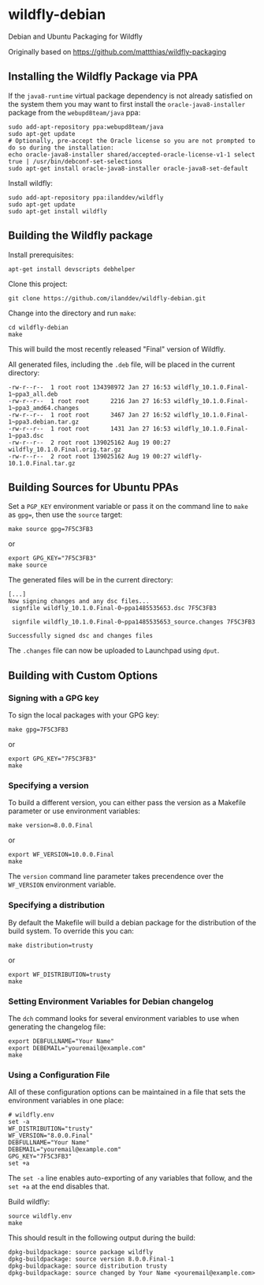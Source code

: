 # wildfly-debian

Debian and Ubuntu Packaging for Wildfly

Originally based on https://github.com/mattthias/wildfly-packaging

## Installing the Wildfly Package via PPA

If the `java8-runtime` virtual package dependency is not already satisfied on the system them you may want to first install the `oracle-java8-installer` package from the `webupd8team/java` ppa:

    sudo add-apt-repository ppa:webupd8team/java
    sudo apt-get update
    # Optionally, pre-accept the Oracle license so you are not prompted to do so during the installation:
    echo oracle-java8-installer shared/accepted-oracle-license-v1-1 select true | /usr/bin/debconf-set-selections
    sudo apt-get install oracle-java8-installer oracle-java8-set-default

Install wildfly:

    sudo add-apt-repository ppa:ilanddev/wildfly
    sudo apt-get update
    sudo apt-get install wildfly

## Building the Wildfly package

Install prerequisites:

    apt-get install devscripts debhelper

Clone this project:

    git clone https://github.com/ilanddev/wildfly-debian.git

Change into the directory and run `make`:

    cd wildfly-debian
    make

This will build the most recently released "Final" version of Wildfly.

All generated files, including the `.deb` file, will be placed in the current directory:

    -rw-r--r--  1 root root 134398972 Jan 27 16:53 wildfly_10.1.0.Final-1~ppa3_all.deb
    -rw-r--r--  1 root root      2216 Jan 27 16:53 wildfly_10.1.0.Final-1~ppa3_amd64.changes
    -rw-r--r--  1 root root      3467 Jan 27 16:52 wildfly_10.1.0.Final-1~ppa3.debian.tar.gz
    -rw-r--r--  1 root root      1431 Jan 27 16:53 wildfly_10.1.0.Final-1~ppa3.dsc
    -rw-r--r--  2 root root 139025162 Aug 19 00:27 wildfly_10.1.0.Final.orig.tar.gz
    -rw-r--r--  2 root root 139025162 Aug 19 00:27 wildfly-10.1.0.Final.tar.gz

## Building Sources for Ubuntu PPAs

Set a `PGP_KEY` environment variable or pass it on the command line to `make` as `gpg=`, then use the `source` target:

    make source gpg=7F5C3FB3

or

    export GPG_KEY="7F5C3FB3"
    make source

The generated files will be in the current directory:

    [...]
    Now signing changes and any dsc files...
     signfile wildfly_10.1.0.Final-0~ppa1485535653.dsc 7F5C3FB3

     signfile wildfly_10.1.0.Final-0~ppa1485535653_source.changes 7F5C3FB3

    Successfully signed dsc and changes files

The `.changes` file can now be uploaded to Launchpad using `dput`.

## Building with Custom Options

### Signing with a GPG key

To sign the local packages with your GPG key:

    make gpg=7F5C3FB3

or

    export GPG_KEY="7F5C3FB3"
    make

### Specifying a version

To build a different version, you can either pass the version as a Makefile parameter or use environment variables:

    make version=8.0.0.Final

or

    export WF_VERSION=10.0.0.Final
    make

The `version` command line parameter takes precendence over the `WF_VERSION` environment variable.

### Specifying a distribution

By default the Makefile will build a debian package for the distribution of the build system. To override this you can:

    make distribution=trusty

or

    export WF_DISTRIBUTION=trusty
    make

### Setting Environment Variables for Debian changelog

The `dch` command looks for several environment variables to use when generating the changelog file:

    export DEBFULLNAME="Your Name"
    export DEBEMAIL="youremail@example.com"
    make

### Using a Configuration File

All of these configuration options can be maintained in a file that sets the environment variables in one place:

    # wildfly.env
    set -a
    WF_DISTRIBUTION="trusty"
    WF_VERSION="8.0.0.Final"
    DEBFULLNAME="Your Name"
    DEBEMAIL="youremail@example.com"
    GPG_KEY="7F5C3FB3"
    set +a

The `set -a` line enables auto-exporting of any variables that follow, and the `set +a` at the end disables that.

Build wildfly:

    source wildfly.env
    make

This should result in the following output during the build:

    dpkg-buildpackage: source package wildfly
    dpkg-buildpackage: source version 8.0.0.Final-1
    dpkg-buildpackage: source distribution trusty
    dpkg-buildpackage: source changed by Your Name <youremail@example.com>
